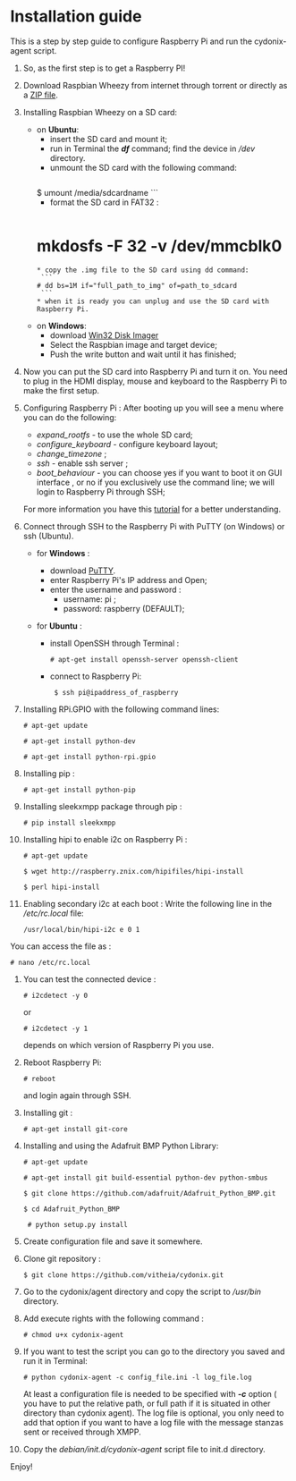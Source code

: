 Installation guide
=================

   This is a step by step guide to configure Raspberry Pi and run the cydonix-agent script.

1. So, as the first step is to get a Raspberry PI!
1. Download Raspbian Wheezy from internet through torrent or directly as a [ZIP file](http://www.raspberrypi.org/downloads/).
1. Installing Raspbian Wheezy on a SD card:
     * on **Ubuntu**:
       * insert the SD card and mount it;
       * run in Terminal the ***df*** command; find the device in */dev* directory.
       * unmount the SD card with the following command:
           ``` 
        $ umount /media/sdcardname 
            ```
       * format the SD card in FAT32 :
          ``` 
        # mkdosfs -F 32 -v /dev/mmcblk0 
          ```
       * copy the .img file to the SD card using dd command:
           ```
        # dd bs=1M if="full_path_to_img" of=path_to_sdcard 
           ```
       * when it is ready you can unplug and use the SD card with Raspberry Pi.
     * on **Windows**:
       * download [Win32 Disk Imager](http://sourceforge.net/projects/win32diskimager/)
       * Select the Raspbian image and target device;
       * Push the write button and wait until it has finished;
1. Now you can put the SD card into Raspberry Pi and turn it on. You need to plug in the HDMI display, mouse and keyboard to the Raspberry Pi to make the first setup.

1. Configuring Raspberry Pi :
   After booting up you will see a menu where you can do the following:
     * *expand_rootfs* - to  use the whole SD card;
     * *configure_keyboard* - configure keyboard layout;
     * *change_timezone* ;
     * *ssh* - enable ssh server ;
     * *boot_behaviour* - you can choose yes if you want to boot it on GUI interface , or no if you exclusively use the command line; we will login to Raspberry Pi through SSH;
    
   For more information you have this [tutorial](https://learn.adafruit.com/adafruits-raspberry-pi-lesson-2-first-time-configuration/overview) for a better understanding.

1. Connect through SSH to the Raspberry Pi with PuTTY (on Windows) or ssh (Ubuntu).
   * for **Windows** : 
     * download [PuTTY](http://www.putty.org/).
     * enter Raspberry Pi's IP address and Open;
     * enter the username and password :
          * username: pi ;
          * password: raspberry (DEFAULT);

   * for **Ubuntu** :
     * install OpenSSH through Terminal :

       ``` 
       # apt-get install openssh-server openssh-client 
       ```
     * connect to Raspberry Pi:
   
       ``` 
        $ ssh pi@ipaddress_of_raspberry 
       ```
       
1. Installing RPi.GPIO with the following command lines:
    ```
    # apt-get update
    ```
    ```
    # apt-get install python-dev
    ```
    ```
    # apt-get install python-rpi.gpio
    ```

1. Installing pip :
    ``` 
    # apt-get install python-pip 
    ```

1. Installing sleekxmpp package through pip : 
    ```
    # pip install sleekxmpp 
    ```

1. Installing hipi to enable i2c on Raspberry Pi :
    ``` 
    # apt-get update 
    ```
    ``` 
    $ wget http://raspberry.znix.com/hipifiles/hipi-install 
    ```
    ``` 
    $ perl hipi-install 
    ```

1. Enabling secondary i2c at each boot :
  Write the following line in the */etc/rc.local* file:
   ``` 
   /usr/local/bin/hipi-i2c e 0 1 
   ```
  You can access the file as :
   ``` 
   # nano /etc/rc.local 
   ```

1. You can test the connected device :
   ``` 
   # i2cdetect -y 0 
   ```
   or 
   ``` 
   # i2cdetect -y 1 
   ```

   depends on which version of Raspberry Pi you use.   

1. Reboot Raspberry Pi:
    ``` 
    # reboot
    ```
    and login again through SSH.  

1. Installing git :
    ``` 
    # apt-get install git-core 
    ```

1. Installing and using the Adafruit BMP Python Library:
    ``` 
    # apt-get update 
    ```
    ``` 
    # apt-get install git build-essential python-dev python-smbus 
    ```
    ```
    $ git clone https://github.com/adafruit/Adafruit_Python_BMP.git 
    ```
    ```
    $ cd Adafruit_Python_BMP 
    ```
    ```
     # python setup.py install
    ```

1. Create configuration file and save it somewhere.
1. Clone git repository :
    ``` 
    $ git clone https://github.com/vitheia/cydonix.git 
    ```

1. Go to the cydonix/agent directory and copy the script to */usr/bin* directory. 

1. Add execute rights with the following command :
    ```
    # chmod u+x cydonix-agent 
    ```

1. If you want to test the script you can go to the directory you saved and run it in Terminal:
   ```
   # python cydonix-agent -c config_file.ini -l log_file.log 
   ```
   At least a configuration file is needed to be specified with ***-c*** option ( you have to put the relative path, or full path if it is situated in other directory than cydonix agent). The log file is optional, you only need to add that option if you want to have a log file with the message stanzas sent or received through XMPP. 

1. Copy the *debian/init.d/cydonix-agent* script file to init.d directory.
 

Enjoy!
